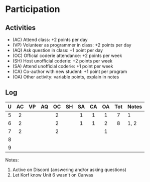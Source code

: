 Participation
=============

## Activities ## 

+ (AC) Attend class: +2 points per day
+ (VP) Volunteer as programmer in class: +2 points per day
+ (AQ) Ask question in class: +1 point per day
+ (OC) Official coderie attendance: +2 points per week
+ (SH) Host unofficial coderie: +2 points per week
+ (SA) Attend unofficial coderie: +1 point per week
+ (CA) Co-author with new student: +1 point per program
+ (OA) Other activity: variable points, explain in notes

## Log ##

| U | AC | VP | AQ | OC | SH | SA | CA | OA | Tot | Notes
|:-:|:--:|:--:|:--:|:--:|:--:|:--:|:--:|:--:|:---:|:-------
| 5 |  2 |    |    |  2 |    |  1 |  1 |  1 |   7 | 1   
| 6 |  2 |    |    |  2 |    |  1 |  1 |  2 |   8 | 1, 2
| 7 |  2 |    |    |  2 |    |    |    |  1 |     |
| 8 |    |    |    |    |    |    |    |    |     |
| 9 |    |    |    |    |    |    |    |    |     |

Notes:

1. Active on Discord (answering and/or asking questions)
2. Let Korf know Unit 6 wasn't on Canvas
